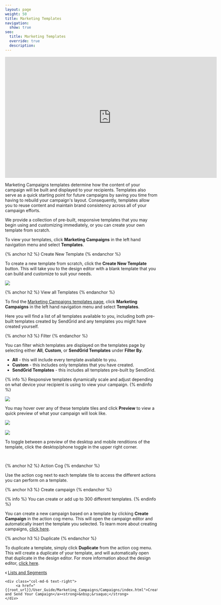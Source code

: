 ```yaml
---
layout: page
weight: 50
title: Marketing Templates
navigation:
  show: true
seo:
  title: Marketing Templates
  override: true
  description:
---
```


<iframe src="https://player.vimeo.com/video/120738522" width="700" height="400" frameborder="0" webkitallowfullscreen mozallowfullscreen allowfullscreen></iframe>

Marketing Campaigns templates determine how the content of your campaign will be built and displayed to your recipients. Templates also serve as a quick starting point for future campaigns by saving you time from having to rebuild your campaign's layout. Consequently, templates allow you to reuse content and maintain brand consistency across all of your campaign efforts.

We provide a collection of pre-built, responsive templates that you may begin using and customizing immediately, or you can create your own template from scratch.

To view your templates, click **Marketing Campaigns** in the left hand navigation menu and select **Templates**.

{% anchor h2 %}
Create New Template
{% endanchor %}

To create a new template from scratch, click the **Create New Template** button. This will take you to the design editor with a blank template that you can build and customize to suit your needs.

![]({{root_url}}/images/marketing_templates_1.png)

{% anchor h2 %}
View all Templates
{% endanchor %}

To find the [Marketing Campaigns templates page](https://sendgrid.com/marketing_campaigns/ui/marketing_templates), click **Marketing Campaigns** in the left hand navigation menu and select **Templates**.

Here you will find a list of all templates available to you, including both pre-built templates created by SendGrid and any templates you might have created yourself.

{% anchor h3 %}
Filter
{% endanchor %}

You can filter which templates are displayed on the templates page by selecting either **All**, **Custom**, or **SendGrid Templates** under **Filter By**.

* **All** - this will include every template available to you.
* **Custom** - this includes only templates that you have created.
* **SendGrid Templates** - this includes all templates pre-built by SendGrid.

{% info %}
Responsive templates dynamically scale and adjust depending on what device your recipient is using to view your campaign.
{% endinfo %}

![]({{root_url}}/images/marketing_templates_2.png)

<div class="row">
  <div class="col-md-8">
  <p>
    You may hover over any of these template tiles and click <strong>Preview</strong> to view a quick preview of what your campaign will look like.
  </p>
  </div>
  <div class="col-md-4">
    <img src="{{root_url}}/images/marketing_templates_3.png" class="img-responsive pull-right"/>
  </div>
  <br>
</div>


<div class="row">
  <div class="col-md-3">
    <img src="{{root_url}}/images/marketing_templates_4.png" class="img-responsive pull-left"/>
  </div>
  <div class="col-md-9">
  <p>
    To toggle between a preview of the desktop and mobile renditions of the template, click the desktop/phone toggle in the upper right corner.
  </p>
  </div>
  <br>
</div>

{% anchor h2 %}
Action Cog
{% endanchor %}

Use the action cog next to each template tile to access the different actions you can perform on a template.

{% anchor h3 %}
Create campaign
{% endanchor %}

{% info %}
You can create or add up to 300 different templates.
{% endinfo %}

You can create a new campaign based on a template by clicking **Create Campaign** in the action cog menu. This will open the campaign editor and automatically insert the template you selected. To learn more about creating campaigns, [click here]({{root_url}}/User_Guide/Marketing_Campaigns/campaigns.html).

{% anchor h3 %}
Duplicate
{% endanchor %}

To duplicate a template, simply click **Duplicate** from the action cog menu. This will create a duplicate of your template, and will automatically open that duplicate in the design editor. For more information about the design editor, [click here]({{root_url}}).

<div class="row">
    <div class="col-md-6 text-left">
        <strong>&lsaquo;&nbsp;</strong><a href="{{root_url}}/User_Guide/Marketing_Campaigns/lists.html">Lists and Segments</a>
    </div>

    <div class="col-md-6 text-right">
         <a href="{{root_url}}/User_Guide/Marketing_Campaigns/Campaigns/index.html">Create and Send Your Campaign</a><strong>&nbsp;&rsaquo;</strong>
    </div>
</div>
